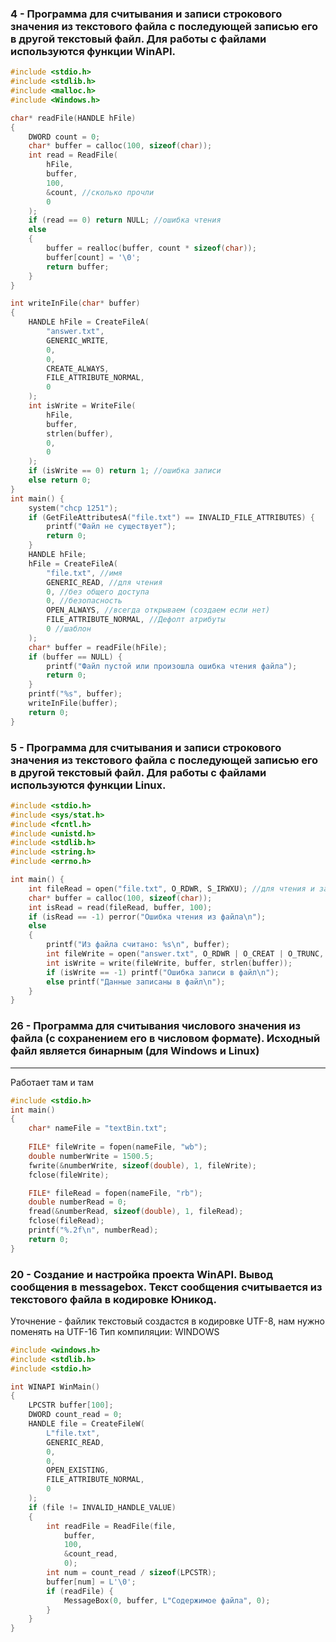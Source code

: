 ### 4 - Программа для считывания и записи строкового значения из текстового файла с последующей записью его в другой текстовый файл. Для работы с файлами используются функции WinAPI.

```C
#include <stdio.h>
#include <stdlib.h>
#include <malloc.h>
#include <Windows.h>

char* readFile(HANDLE hFile)
{
	DWORD count = 0;
	char* buffer = calloc(100, sizeof(char));
	int read = ReadFile(
		hFile,
		buffer,
		100,
		&count, //сколько прочли
		0
	);
	if (read == 0) return NULL; //ошибка чтения
	else
	{
		buffer = realloc(buffer, count * sizeof(char));
		buffer[count] = '\0';
		return buffer;
	}
}

int writeInFile(char* buffer)
{
	HANDLE hFile = CreateFileA(
		"answer.txt",
		GENERIC_WRITE,
		0,
		0,
		CREATE_ALWAYS,
		FILE_ATTRIBUTE_NORMAL,
		0
	);
	int isWrite = WriteFile(
		hFile,
		buffer,
		strlen(buffer),
		0,
		0
	);
	if (isWrite == 0) return 1; //ошибка записи
	else return 0;
}
int main() {
	system("chcp 1251");
	if (GetFileAttributesA("file.txt") == INVALID_FILE_ATTRIBUTES) {
		printf("Файл не существует");
		return 0;
	}
	HANDLE hFile;
	hFile = CreateFileA(
		"file.txt", //имя
		GENERIC_READ, //для чтения
		0, //без общего доступа
		0, //безопасность
		OPEN_ALWAYS, //всегда открываем (создаем если нет)
		FILE_ATTRIBUTE_NORMAL, //Дефолт атрибуты
		0 //шаблон
	);
	char* buffer = readFile(hFile);
	if (buffer == NULL) {
		printf("Файл пустой или произошла ошибка чтения файла");
		return 0;
	}
	printf("%s", buffer);
	writeInFile(buffer);
	return 0;
}
```

### 5 - Программа для считывания и записи строкового значения из текстового файла с последующей записью его в другой текстовый файл. Для работы с файлами используются функции Linux.

```C
#include <stdio.h>
#include <sys/stat.h>
#include <fcntl.h>
#include <unistd.h>
#include <stdlib.h>
#include <string.h>
#include <errno.h>

int main() {
	int fileRead = open("file.txt", O_RDWR, S_IRWXU); //для чтения и записи
	char* buffer = calloc(100, sizeof(char));
	int isRead = read(fileRead, buffer, 100);
	if (isRead == -1) perror("Ошибка чтения из файла\n");
	else
	{
		printf("Из файла считано: %s\n", buffer);
		int fileWrite = open("answer.txt", O_RDWR | O_CREAT | O_TRUNC, S_IRWXU);
		int isWrite = write(fileWrite, buffer, strlen(buffer));
		if (isWrite == -1) printf("Ошибка записи в файл\n");
		else printf("Данные записаны в файл\n");
	}
}
```

### 26 - Программа для считывания числового значения из файла (с сохранением его в числовом формате). Исходный файл является бинарным (для Windows и Linux)

---
Работает там и там
```C
#include <stdio.h>
int main()
{
	char* nameFile = "textBin.txt";
	
	FILE* fileWrite = fopen(nameFile, "wb");
	double numberWrite = 1500.5;
	fwrite(&numberWrite, sizeof(double), 1, fileWrite);
	fclose(fileWrite);

	FILE* fileRead = fopen(nameFile, "rb");
	double numberRead = 0;
	fread(&numberRead, sizeof(double), 1, fileRead);
	fclose(fileRead);
	printf("%.2f\n", numberRead);
	return 0;
}
```

### 20 - Создание и настройка проекта WinAPI. Вывод сообщения в messagebox. Текст сообщения считывается из текстового файла в кодировке Юникод.

Уточнение - файлик текстовый создаcтся в кодировке UTF-8, нам нужно поменять на UTF-16 
Тип компиляции: WINDOWS
```C
#include <windows.h>
#include <stdlib.h>
#include <stdio.h>

int WINAPI WinMain()
{
	LPCSTR buffer[100];
	DWORD count_read = 0;
	HANDLE file = CreateFileW(
		L"file.txt",
		GENERIC_READ,
		0,
		0,
		OPEN_EXISTING,
		FILE_ATTRIBUTE_NORMAL,
		0
	);
	if (file != INVALID_HANDLE_VALUE)
	{
		int readFile = ReadFile(file,
			buffer,
			100,
			&count_read,
			0);
		int num = count_read / sizeof(LPCSTR);
		buffer[num] = L'\0';
		if (readFile) {
			MessageBox(0, buffer, L"Содержимое файла", 0);
		}
	}
}
```
